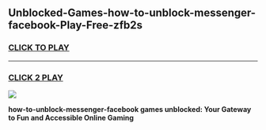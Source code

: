 
## Unblocked-Games-how-to-unblock-messenger-facebook-Play-Free-zfb2s
<h3>
<a href="https://premium76.site?title=how-to-unblock-messenger-facebook&ref=20M">CLICK TO PLAY</a></h3>
<hr>

<h3>
<a href="https://premium76.site?title=how-to-unblock-messenger-facebook&ref=20M">CLICK 2 PLAY</a>
  
</h3>

<a href="https://premium76.site?title=how-to-unblock-messenger-facebook&ref=19M"><img src="https://clearcache.store/games.png"></a>


**how-to-unblock-messenger-facebook games unblocked: Your Gateway to Fun and Accessible Online Gaming**
